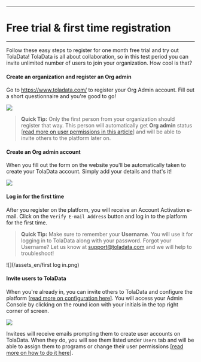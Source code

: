****
# Free trial & first time registration
---

Follow these easy steps to register for one month free trial and try out TolaData! TolaData is all about collaboration, so in this test period you can invite unlimited number of users to join your organization. How cool is that?

#### Create an organization and register an Org admin
Go to https://www.toladata.com/ to register your Org Admin account. Fill out a short questionnaire and you're good to go! 

![](/assets_en/sign_up.PNG)

> **Quick Tip:** 
> Only the first person from your organization should register that way. This person will automatically get **Org admin** status [[read more on user permissions in this article](https://help.toladata.com/en/admin-console/users.html)] and will be able to invite others to the platform later on.

#### Create an Org admin account
When you fill out the form on the website you'll be automatically taken to create your TolaData account. Simply add your details and that's it!

![](/assets_en/register.PNG)

#### Log in for the first time
After you register on the platform, you will receive an Account Activation e-mail. Click on the `Verify E-mail Address` button and log in to the platform for the first time. 

> **Quick Tip:** 
> Make sure to remember your **Username**. You will use it for logging in to TolaData along with your password. Forgot your Username? Let us know at [support@toladata.com](mailto:support@toladata.com) and we will help to troubleshoot!

![](/assets_en/first log in.png)

#### Invite users to TolaData
When you're already in, you can invite others to TolaData and configure the platform [[read more on configuration here](https://help.toladata.com/en/admin-console/configuration.html)]. You will access your Admin Console by clicking on the round icon with your initials in the top right corner of screen.

![](/assets_en/invite_trial.PNG)

Invitees will receive emails prompting them to create user accounts on TolaData. When they do, you will see them listed under `Users` tab and will be able to assign them to programs or change their user permissions [[read more on how to do it here](https://help.toladata.com/en/admin-console/users.html)].



